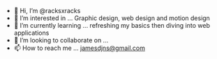 - 👋 Hi, I’m @racksxracks
- 👀 I’m interested in ... Graphic design, web design and motion design
- 🌱 I’m currently learning ... refreshing my basics then diving into web applications
- 💞️ I’m looking to collaborate on ...
- 📫 How to reach me ... jamesdjns@gmail.com

<!---
racksxracks/racksxracks is a ✨ special ✨ repository because its `README.md` (this file) appears on your GitHub profile.
You can click the Preview link to take a look at your changes.
--->
